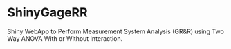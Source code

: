 # ShinyGageRR
Shiny WebApp to Perform Measurement System Analysis (GR&amp;R) using Two Way ANOVA With or Without Interaction.
